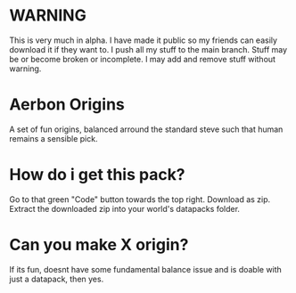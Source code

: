 # WARNING
This is very much in alpha. I have made it public so my friends can easily download it if they want to. I push all my stuff to the main branch. Stuff may be or become broken or incomplete. I may add and remove stuff without warning.

# Aerbon Origins
A set of fun origins, balanced arround the standard steve such that human remains a sensible pick.

# How do i get this pack?
Go to that green "Code" button towards the top right.
Download as zip.
Extract the downloaded zip into your world's datapacks folder.

# Can you make X origin?
If its fun, doesnt have some fundamental balance issue and is doable with just a datapack, then yes.
